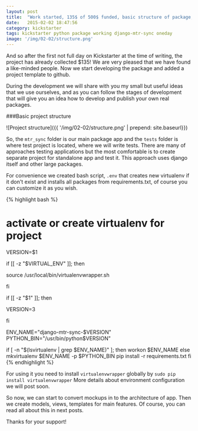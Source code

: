 ```yaml
---
layout: post
title:  "Work started, 135$ of 500$ funded, basic structure of package, mkvirtualenv helper"
date:   2015-02-02 18:47:56
сategory: kickstarter
tags: kickstarter python package working django-mtr-sync oneday
image: '/img/02-02/structure.png'
---
```


And so after the first not full day on Kickstarter at the time of writing, the project has already collected $135!
We are very pleased that we have found a like-minded people. Now we start developing the package and added a project template to github.

During the development we will share with you my small but useful ideas that we use ourselves, and as you can
follow the stages of development that will give you an idea how to develop and publish your own real packages.

###Basic project structure

![Project structure]({{ '/img/02-02/structure.png' | prepend: site.baseurl}})

So, the `mtr_sync` folder is our main package app and the `tests` folder is where test project is located, where we will write tests. There are many of approaches testing applications but the most comfortable is to create separate project for standalone app and test it. This approach uses django itself and other large packages.

For convenience we created bash script, `.env` that creates new virtualenv if it
don't exist and installs all packages from requirements.txt, of course you can customize it as you wish.

{% highlight bash %}
# activate or create virtualenv for project

VERSION=$1

if [[ -z "$VIRTUAL_ENV" ]]; then

source /usr/local/bin/virtualenvwrapper.sh

fi

if [[ -z "$1" ]]; then

VERSION=3

fi

ENV_NAME="django-mtr-sync-$VERSION"
PYTHON_BIN="/usr/bin/python$VERSION"

if [ -n "$(lsvirtualenv | grep $ENV_NAME)" ]; then
    workon $ENV_NAME
else
    mkvirtualenv $ENV_NAME -p $PYTHON_BIN
    pip install -r requirements.txt
fi
{% endhighlight %}

For using it you need to install `virtualenvwrapper` globally by `sudo pip install virtualenvwrapper`
More details about environment configuration we will post soon.

So now, we can start to convert mockups in to the architecture of app. Then we create models, views, templates for main features.
Of course, you can read all about this in next posts.

Thanks for your support!